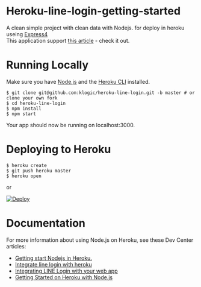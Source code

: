 # Heroku-line-login-getting-started
A clean simple project with clean data with Nodejs. for deploy in heroku useing [Express4](http://expressjs.com/)<br>
This application support [this article](https://www.linkedin.com/pulse/getting-start-nodejs-heroku-narongsak-keawmanee/) - check it out.

# Running Locally
Make sure you have [Node.js](https://nodejs.org/en/) and the [Heroku CLI](https://devcenter.heroku.com/articles/heroku-cli) installed.

```
$ git clone git@github.com:klogic/heroku-line-login.git -b master # or clone your own fork
$ cd heroku-line-login
$ npm install
$ npm start
```
Your app should now be running on localhost:3000.

# Deploying to Heroku

```
$ heroku create
$ git push heroku master
$ heroku open
```
or

[![Deploy](https://www.herokucdn.com/deploy/button.svg)](https://heroku.com/deploy?template=https://github.com/klogic/heroku-line-login/tree/master)

# Documentation
For more information about using Node.js on Heroku, see these Dev Center articles:

- [Getting start Nodejs in Heroku.](https://www.linkedin.com/pulse/getting-start-nodejs-heroku-narongsak-keawmanee/)
- [Integrate line login with heroku](https://www.linkedin.com/pulse/integrate-line-login-heroku-narongsak-keawmanee/)
- [Integrating LINE Login with your web app](https://developers.line.me/en/docs/line-login/web/integrate-line-login/)
- [Getting Started on Heroku with Node.js](https://devcenter.heroku.com/articles/getting-started-with-nodejs)

